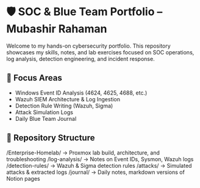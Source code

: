 # 🛡 SOC & Blue Team Portfolio – Mubashir Rahaman

Welcome to my hands-on cybersecurity portfolio. This repository showcases my skills, notes, and lab exercises focused on SOC operations, log analysis, detection engineering, and incident response.

## 🔷 Focus Areas

- Windows Event ID Analysis (4624, 4625, 4688, etc.)
- Wazuh SIEM Architecture & Log Ingestion
- Detection Rule Writing (Wazuh, Sigma)
- Attack Simulation Logs
- Daily Blue Team Journal

## 📁 Repository Structure
/Enterprise-Homelab/ → Proxmox lab build, architecture, and troubleshooting
/log-analysis/ → Notes on Event IDs, Sysmon, Wazuh logs
/detection-rules/ → Wazuh & Sigma detection rules
/attacks/ → Simulated attacks & extracted logs
/journal/ → Daily notes, markdown versions of Notion pages
